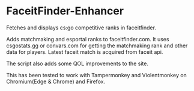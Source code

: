# FaceitFinder-Enhancer
Fetches and displays cs:go competitive ranks in faceitfinder.

Adds matchmaking and esportal ranks to faceitfinder.com. It uses csgostats.gg or convars.com for getting the matchmaking rank and other data for players. Latest faceit match is acquired from faceit api.

The script also adds some QOL improvements to the site.

This has been tested to work with Tampermonkey and Violentmonkey on Chromium(Edge & Chrome) and Firefox.
